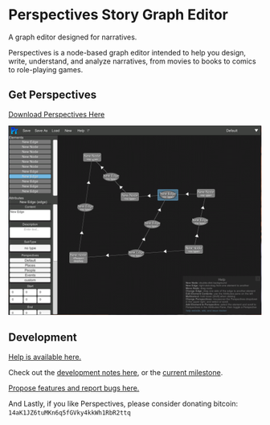 # Perspectives Story Graph Editor

A graph editor designed for narratives.

Perspectives is a node-based graph editor intended to help you design, write, understand, and analyze narratives, from movies to books to comics to role-playing games.

## Get Perspectives
[Download Perspectives Here](https://github.com/arcandio/Perspectives/releases)

![screenshot](Distro/screenshot_alpha.PNG)

## Development

[Help is available here.](https://github.com/arcandio/Perspectives/wiki)

Check out the [development notes here](dev.md), or the [current milestone](https://github.com/arcandio/Perspectives/milestones/Alpha).

[Propose features and report bugs here.](https://github.com/arcandio/Perspectives/issues)

And Lastly, if you like Perspectives, please consider donating bitcoin: `14aK1JZ6tuMKn6q5fGVky4kkWh1RbR2ttq`
